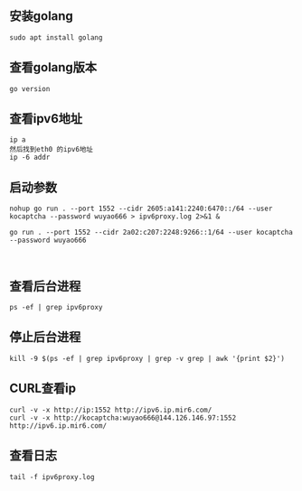 
## 安装golang
```
sudo apt install golang
```

## 查看golang版本
```
go version
```

## 查看ipv6地址
```
ip a
然后找到eth0 的ipv6地址
ip -6 addr
```

## 启动参数
```
nohup go run . --port 1552 --cidr 2605:a141:2240:6470::/64 --user kocaptcha --password wuyao666 > ipv6proxy.log 2>&1 &

go run . --port 1552 --cidr 2a02:c207:2248:9266::1/64 --user kocaptcha --password wuyao666



```

## 查看后台进程
```
ps -ef | grep ipv6proxy
```

## 停止后台进程
```
kill -9 $(ps -ef | grep ipv6proxy | grep -v grep | awk '{print $2}')

```

##  CURL查看ip
```
curl -v -x http://ip:1552 http://ipv6.ip.mir6.com/
curl -v -x http://kocaptcha:wuyao666@144.126.146.97:1552 http://ipv6.ip.mir6.com/
```

## 查看日志
```
tail -f ipv6proxy.log
```